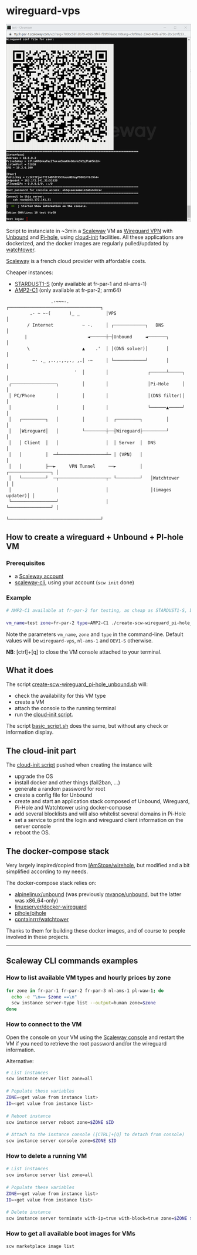 # wireguard-vps

![screenshot](./assets/scw-wireguard.png)

Script to instanciate in ~3min a [Scaleway](https://www.scaleway.com/) VM as [Wireguard VPN](https://www.wireguard.com/) with [Unbound](https://nlnetlabs.nl/projects/unbound/about/) and [Pi-hole](https://github.com/pi-hole), using [cloud-init](https://cloudinit.readthedocs.io/en/latest/) facilities.
All these applications are dockerized, and the docker images are regularly pulled/updated by [watchtower](https://github.com/containrrr/watchtower).

[Scaleway](https://www.scaleway.com/) is a french cloud provider with affordable costs.

Cheaper instances:
- [STARDUST1-S](https://www.scaleway.com/en/stardust-instances/) (only available at fr-par-1 and nl-ams-1)
- [AMP2-C1](https://www.scaleway.com/en/amp2-instances/) (only available at fr-par-2; arm64)

```
                 .-~~~-.              ┌───────────────────────────────────┐
         .- ~ ~-(       )_ _          │VPS                                │
        / Internet           ~ -.     │ ┌────────────┐   DNS              │
       |                       ◄──────┼─┤Unbound     ◄───────┐            │
        \                    ▲    .'  │ │(DNS solver)│       │            │
          ~- ._ ,..,.,.,., ,.│ -~     │ └────────────┘       │            │
                          '  │        │               ┌──────┴─────┐      │
 ┌─────────────────┐         │        │               │Pi-Hole     │      │
 │ PC/Phone        │         │        │               │(DNS filter)│      │
 │                 │         │        │               └──────▲─────┘      │
 │   ┌─────────┐   │         │        │  ┌─────────┐         │            │
 │   │Wireguard│   │         └────────┼──┤Wireguard├─────────┘            │
 │   │ Client  │   │                  │  │ Server  │  DNS                 │
 │   │         │  ─┴──────────────────┴─ │ (VPN)   │                      │
 │   │         ├──►     VPN Tunnel     ──►         │   ┌────────────────┐ │
 │   └─────────┘  ─┬──────────────────┬─ └─────────┘   │Watchtower      │ │
 │                 │                  │                │(images updater)│ │
 └─────────────────┘                  │                └────────────────┘ │
                                      └───────────────────────────────────┘
```

## How to create a wireguard + Unbound + PI-hole VM

### Prerequisites
- a [Scaleway account](https://console.scaleway.com/register)
- [scaleway-cli](https://github.com/scaleway/scaleway-cli), using your account (`scw init` done)


### Example

```bash
# AMP2-C1 available at fr-par-2 for testing, as cheap as STARDUST1-S, but arm64 instead of x86_64

vm_name=test zone=fr-par-2 type=AMP2-C1 ./create-scw-wireguard_pi-hole_unbound.sh

```

Note the parameters `vm_name`, `zone` and `type` in the command-line.
Default values will be `wireguard-vps`, `nl-ams-1` and `DEV1-S` otherwise.


__NB__: [ctrl]+[q] to close the VM console attached to your terminal.


## What it does

The script [create-scw-wireguard_pi-hole_unbound.sh](./create-scw-wireguard_pi-hole_unbound.sh) will:
- check the availability for this VM type
- create a VM
- attach the console to the running terminal
- run the [cloud-init script](./cloud-init/wireguard_pi-hole_unbound.sh).

The script [basic_script.sh](./basic_script.sh) does the same, but without any check or information display.


## The cloud-init part

The [cloud-init script](./cloud-init/wireguard_pi-hole_unbound.sh) pushed when creating the instance will:
- upgrade the OS
- install docker and other things (fail2ban, ...)
- generate a random password for root
- create a config file for Unbound
- create and start an application stack composed of Unbound, Wireguard, Pi-Hole and Watchtower using docker-compose
- add several blocklists and will also whitelist several domains in Pi-Hole
- set a service to print the login and wireguard client information on the server console
- reboot the OS.


## The docker-compose stack

Very largely inspired/copied from [IAmStoxe/wirehole](https://github.com/IAmStoxe/wirehole), but modified and a bit simplified according to my needs.

The docker-compose stack relies on:
- [alpinelinux/unbound](https://hub.docker.com/r/alpinelinux/unbound) (was previously [mvance/unbound](https://github.com/MatthewVance/unbound-docker), but the latter was x86_64-only)
- [linuxserver/docker-wireguard](https://github.com/linuxserver/docker-wireguard)
- [pihole/pihole](https://github.com/pi-hole/pi-hole)
- [containrrr/watchtower](https://github.com/containrrr/watchtower)

Thanks to them for building these docker images, and of course to people involved in these projects.

---

## Scaleway CLI commands examples

### How to list available VM types and hourly prices by zone

```bash
for zone in fr-par-1 fr-par-2 fr-par-3 nl-ams-1 pl-waw-1; do
  echo -e "\n== $zone ==\n"
  scw instance server-type list --output=human zone=$zone
done
```


### How to connect to the VM

Open the console on your VM using the [Scaleway console](https://console.scaleway.com/) and restart the VM if you need to retrieve the root password and/or the wireguard information.

Alternative:
```bash
# List instances
scw instance server list zone=all

# Populate these variables
ZONE=<get value from instance list>
ID=<get value from instance list>

# Reboot instance
scw instance server reboot zone=$ZONE $ID

# Attach to the instance console ([CTRL]+[Q] to detach from console)
scw instance server console zone=$ZONE $ID
```


### How to delete a running VM

```bash
# List instances
scw instance server list zone=all

# Populate these variables
ZONE=<get value from instance list>
ID=<get value from instance list>

# Delete instance
scw instance server terminate with-ip=true with-block=true zone=$ZONE $ID
```

### How to get all available boot images for VMs

```bash
scw marketplace image list
```
